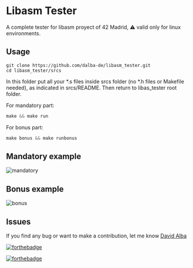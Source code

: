 # Libasm Tester

A complete tester for libasm proyect of 42 Madrid, ⚠️ valid only for linux environments.

## Usage

```
git clone https://github.com/dalba-de/libasm_tester.git
cd libasm_tester/srcs
```

In this folder put all your *.s files inside srcs folder (no *.h files or Makefile needed), as indicated in srcs/README. Then return to libas_tester root folder.

For mandatory part:

```css
make && make run
```

For bonus part:

```css
make bonus && make runbonus
```

## Mandatory example

![mandatory](https://user-images.githubusercontent.com/57690316/101933205-297f8900-3bdc-11eb-9a10-dd778fd8e6ba.png)

## Bonus example

![bonus](https://user-images.githubusercontent.com/57690316/101933312-4e73fc00-3bdc-11eb-9a17-ce9b12b6c713.png)

## Issues

If you find any bug or want to make a contribution, let me know [David Alba](mailto:D.alba85@gmail.com)

[![forthebadge](https://forthebadge.com/images/badges/built-with-love.svg)](https://forthebadge.com)

[![forthebadge](https://forthebadge.com/images/badges/made-with-c.svg)](https://forthebadge.com)
